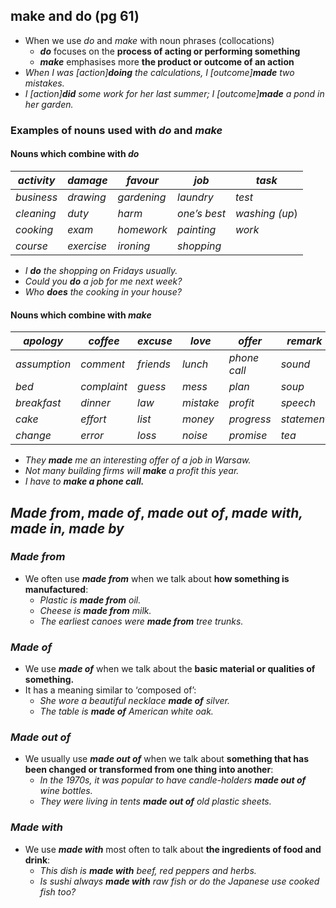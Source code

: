 ## make and do (pg 61)

- When we use *do* and *make* with noun phrases (collocations)
  - ***do*** focuses on the **process of acting or performing something**
  - ***make*** emphasises more **the product or outcome of an action**
- *When I was [action]**doing** the calculations, I [outcome]**made** two mistakes.*
- *I [action]**did** some work for her last summer; I [outcome]**made** a pond in her garden.*

### Examples of nouns used with *do* and *make*

#### Nouns which combine with *do*

| *activity* | *damage*   | *favour*    | *job*        | *task*         |
| ---------- | ---------- | ----------- | ------------ | -------------- |
| *business* | *drawing*  | *gardening* | *laundry*    | *test*         |
| *cleaning* | *duty*     | *harm*      | *one’s best* | *washing (up*) |
| *cooking*  | *exam*     | *homework*  | *painting*   | *work*         |
| *course*   | *exercise* | *ironing*   | *shopping*   |                |

- *I **do** the shopping on Fridays usually.*
- *Could you **do** a job for me next week?*
- *Who **does** the cooking in your house?*

#### Nouns which combine with *make*

| *apology*    | *coffee*    | *excuse*  | *love*    | *offer*      | *remark*    |
| ------------ | ----------- | --------- | --------- | ------------ | ----------- |
| *assumption* | *comment*   | *friends* | *lunch*   | *phone call* | *sound*     |
| *bed*        | *complaint* | *guess*   | *mess*    | *plan*       | *soup*      |
| *breakfast*  | *dinner*    | *law*     | *mistake* | *profit*     | *speech*    |
| *cake*       | *effort*    | *list*    | *money*   | *progress*   | *statement* |
| *change*     | *error*     | *loss*    | *noise*   | *promise*    | *tea*       |

- *They **made** me an interesting offer of a job in Warsaw.*
- *Not many building firms will **make** a profit this year.*
- *I have to **make a phone call.***

## *Made from*, *made of*, *made out of*, *made with, made in, made by*

### *Made from*

- We often use ***made from*** when we talk about **how something is manufactured**:
  - *Plastic is **made from** oil.*
  - *Cheese is **made from** milk.*
  - *The earliest canoes were **made from** tree trunks.*

### *Made of*

- We use ***made of*** when we talk about the **basic material or qualities of something.** 
- It has a meaning similar to ‘composed of’:
  - *She wore a beautiful necklace **made of** silver.*
  - *The table is **made of** American white oak.*

### *Made out of*

- We usually use ***made out of*** when we talk about **something that has been changed or transformed from one thing into another**:
  - *In the 1970s, it was popular to have candle-holders **made out of** wine bottles.*
  - *They were living in tents **made out of** old plastic sheets.*

### *Made with*

- We use ***made with*** most often to talk about **the ingredients of food and drink**:
  - *This dish is **made with** beef, red peppers and herbs.*
  - *Is sushi always **made with** raw fish or do the Japanese use cooked fish too?*